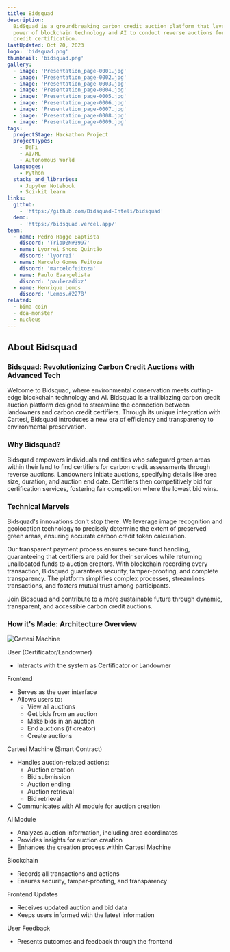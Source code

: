 ```yaml
---
title: Bidsquad
description:
  BidSquad is a groundbreaking carbon credit auction platform that leverages the
  power of blockchain technology and AI to conduct reverse auctions for carbon
  credit certification.
lastUpdated: Oct 20, 2023
logo: 'bidsquad.png'
thumbnail: 'bidsquad.png'
gallery:
  - image: 'Presentation_page-0001.jpg'
  - image: 'Presentation_page-0002.jpg'
  - image: 'Presentation_page-0003.jpg'
  - image: 'Presentation_page-0004.jpg'
  - image: 'Presentation_page-0005.jpg'
  - image: 'Presentation_page-0006.jpg'
  - image: 'Presentation_page-0007.jpg'
  - image: 'Presentation_page-0008.jpg'
  - image: 'Presentation_page-0009.jpg'
tags:
  projectStage: Hackathon Project
  projectTypes:
    - DeFi
    - AI/ML
    - Autonomous World
  languages:
    - Python
  stacks_and_libraries:
    - Jupyter Notebook
    - Sci-kit learn
links:
  github:
    - 'https://github.com/Bidsquad-Inteli/bidsquad'
  demo:
    - 'https://bidsquad.vercel.app/'
team:
  - name: Pedro Hagge Baptista
    discord: 'TrioDZN#3997'
  - name: Lyorrei Shono Quintão
    discord: 'lyorrei'
  - name: Marcelo Gomes Feitoza
    discord: 'marcelofeitoza'
  - name: Paulo Evangelista
    discord: 'pauleradixz'
  - name: Henrique Lemos
    discord: 'Lemos.#2278'
related:
  - bima-coin
  - dca-monster
  - nucleus
---
```


## About Bidsquad

### Bidsquad: Revolutionizing Carbon Credit Auctions with Advanced Tech

Welcome to Bidsquad, where environmental conservation meets cutting-edge
blockchain technology and AI. Bidsquad is a trailblazing carbon credit auction
platform designed to streamline the connection between landowners and carbon
credit certifiers. Through its unique integration with Cartesi, Bidsquad
introduces a new era of efficiency and transparency to environmental
preservation.

### Why Bidsquad?

Bidsquad empowers individuals and entities who safeguard green areas within
their land to find certifiers for carbon credit assessments through reverse
auctions. Landowners initiate auctions, specifying details like area size,
duration, and auction end date. Certifiers then competitively bid for
certification services, fostering fair competition where the lowest bid wins.

### Technical Marvels

Bidsquad's innovations don't stop there. We leverage image recognition and
geolocation technology to precisely determine the extent of preserved green
areas, ensuring accurate carbon credit token calculation.

Our transparent payment process ensures secure fund handling, guaranteeing that
certifiers are paid for their services while returning unallocated funds to
auction creators. With blockchain recording every transaction, Bidsquad
guarantees security, tamper-proofing, and complete transparency. The platform
simplifies complex processes, streamlines transactions, and fosters mutual trust
among participants.

Join Bidsquad and contribute to a more sustainable future through dynamic,
transparent, and accessible carbon credit auctions.

### How it's Made: Architecture Overview

![Cartesi Machine](/projects/bidsquad/image2.png)

User (Certificator/Landowner)

- Interacts with the system as Certificator or Landowner

Frontend

- Serves as the user interface
- Allows users to:
  - View all auctions
  - Get bids from an auction
  - Make bids in an auction
  - End auctions (if creator)
  - Create auctions

Cartesi Machine (Smart Contract)

- Handles auction-related actions:
  - Auction creation
  - Bid submission
  - Auction ending
  - Auction retrieval
  - Bid retrieval
- Communicates with AI module for auction creation

AI Module

- Analyzes auction information, including area coordinates
- Provides insights for auction creation
- Enhances the creation process within Cartesi Machine

Blockchain

- Records all transactions and actions
- Ensures security, tamper-proofing, and transparency

Frontend Updates

- Receives updated auction and bid data
- Keeps users informed with the latest information

User Feedback

- Presents outcomes and feedback through the frontend
